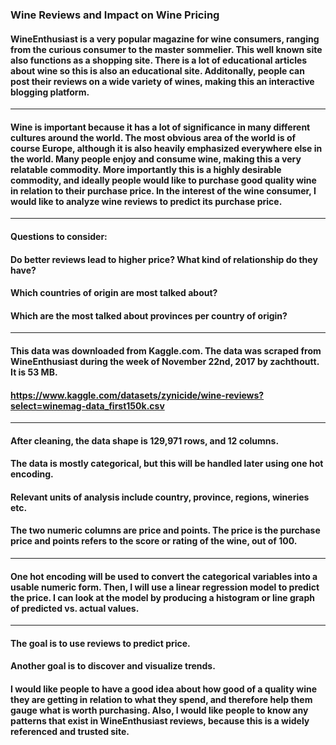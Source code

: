 ### Wine Reviews and Impact on Wine Pricing
#### WineEnthusiast is a very popular magazine for wine consumers, ranging from the curious consumer to the master sommelier. This well known site also functions as a shopping site. There is a lot of educational articles about wine so this is also an educational site. Additonally, people can post their reviews on a wide variety of wines, making this an interactive blogging platform. 
************************************************************************************************
#### Wine is important because it has a lot of significance in many different cultures around the world. The most obvious area of the world is of course Europe, although it is also heavily emphasized everywhere else in the world. Many people enjoy and consume wine, making this a very relatable commodity. More importantly this is a highly desirable commodity, and ideally people would like to purchase good quality wine in relation to their purchase price. In the interest of the wine consumer, I would like to analyze wine reviews to predict its purchase price.
************************************************************************************************
#### Questions to consider:
#### Do better reviews lead to higher price? What kind of relationship do they have?
#### Which countries of origin are most talked about?
#### Which are the most talked about provinces per country of origin?
************************************************************************************************
#### This data was downloaded from Kaggle.com. The data was scraped from WineEnthusiast during the week of November 22nd, 2017 by zachthoutt. It is 53 MB. 
#### https://www.kaggle.com/datasets/zynicide/wine-reviews?select=winemag-data_first150k.csv
************************************************************************************************
#### After cleaning, the data shape is 129,971 rows, and 12 columns. 
#### The data is mostly categorical, but this will be handled later using one hot encoding. 
#### Relevant units of analysis include country, province, regions, wineries etc.
#### The two numeric columns are price and points. The price is the purchase price and points refers to the score or rating of the wine, out of 100. 
************************************************************************************************
#### One hot encoding will be used to convert the categorical variables into a usable numeric form. Then, I will use a linear regression model to predict the price. I can look at the model by producing a histogram or line graph of predicted vs. actual values. 
************************************************************************************************
#### The goal is to use reviews to predict price.
#### Another goal is to discover and visualize trends. 
#### I would like people to have a good idea about how good of a quality wine they are getting in relation to what they spend, and therefore help them gauge what is worth purchasing. Also, I would like people to know any patterns that exist in WineEnthusiast reviews, because this is a widely referenced and trusted site. 
